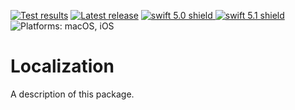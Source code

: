 [comment]: <> (Header Generated by ActionStatus 1.0 - 213)

[![Test results][tests shield]][actions] [![Latest release][release shield]][releases] [![swift 5.0 shield] ![swift 5.1 shield]][swift] ![Platforms: macOS, iOS][platforms shield]

[release shield]: https://img.shields.io/github/v/release/elegantchaos/Localization
[platforms shield]: https://img.shields.io/badge/platforms-macOS_iOS-lightgrey.svg?style=flat "macOS, iOS"
[tests shield]: https://github.com/elegantchaos/Localization/workflows/Tests/badge.svg
[swift 5.0 shield]: https://img.shields.io/badge/swift-5.0-F05138.svg "Swift 5.0"
[swift 5.1 shield]: https://img.shields.io/badge/swift-5.1-F05138.svg "Swift 5.1"

[swift]: https://swift.org
[releases]: https://github.com/elegantchaos/Localization/releases
[actions]: https://github.com/elegantchaos/Localization/actions

[comment]: <> (End of ActionStatus Header)

# Localization

A description of this package.
